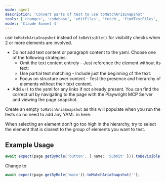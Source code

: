```yaml
---
mode: agent
description: 'Convert parts of test to use toMatchAriaSnapshot'
tools: ['changes', 'codebase', 'editFiles', 'fetch', 'findTestFiles', 'problems', 'runCommands', 'runTasks', 'runTests', 'search', 'searchResults', 'terminalLastCommand', 'terminalSelection', 'testFailure', 'playwright']
model: 'Claude Sonnet 4'
---
```


use `toMatchAriaSnapshot` instead of `toBeVisible()` for visibility checks when 2 or more elements are involved.

 - Do not add text content or paragraph content to the yaml. Choose one of the following strategies:   
    - Omit the text content entirely - Just reference the element without its text:
    - Use partial text matching - Include just the beginning of the text:
    - Focus on structure over content - Test the presence and hierarchy of elements without their text content.
  - Add `url` to the yaml for any links if not already present. You can find the correct url by navigating to the page with the Playwright MCP Server and viewing the page snapshot. 

Create an empty `toMatchAriaSnapshot` as this will populate when you run the tests so no need to add any YAML in here. 

When selecting an element don't go too high in the hierarchy, try to select the element that is closest to the group of elements you want to test.

## Example Usage

```typescript
await expect(page.getByRole('button', { name: 'Submit' })).toBeVisible();
```
Change to:

```typescript
await expect(page.getByRole('main')).toMatchAriaSnapshot('');
```
